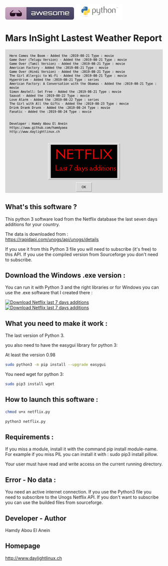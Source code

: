 ![Awesome](awesome.svg) ![Python](python.png)  

# Mars InSight Lastest Weather Report

![Screenshot](screenshot.png)

## What's this software ?  

This python 3 software load from the Netflix database the last seven days additions for your country.

The data is downloaded from : https://rapidapi.com/unogs/api/unogs/details

If you use it from this Python 3 file you will need to subscribe (it's free) to this API.
If you use the compiled version from Sourceforge you don't need to subscribe.

## Download the Windows .exe version :

You can run it with Python 3 and the right libraries or for Windows you can use the .exe software that I created there :

[![Download Netflix last 7 days additions](https://img.shields.io/sourceforge/dm/mars-insight-weather-live.svg)](https://sourceforge.net/projects/mars-insight-weather-live/files/latest/download)
[![Download Netflix last 7 days additions](https://a.fsdn.com/con/app/sf-download-button)](https://sourceforge.net/projects/mars-insight-weather-live/files/latest/download)

## What you need to make it work :  

The last version of Python 3.

you also need to have the easygui library for python 3:

At least the version 0.98

```sh
sudo python3 -m pip install --upgrade easygui 
```
You need wget for python 3:


```sh
sudo pip3 install wget
```

## How to launch this software :  

```sh
chmod u+x netflix.py
``` 

```sh
python3 netflix.py
```  

## Requirements :

If you miss a module, install it with the command pip install module-name. For example if you miss PIL you can install it with : sudo pip3 install pillow.

Your user must have read and write access on the current running 
directory.

## Error - No data :

You need an active internet connection. If you use the Python3 file you need to subscribre to the Unogs Netflix API.
If you don't want to subscribe you can use the builded files from sourceforge.

## Developer - Author

Hamdy Abou El Anein

## Homepage

http://www.daylightlinux.ch 